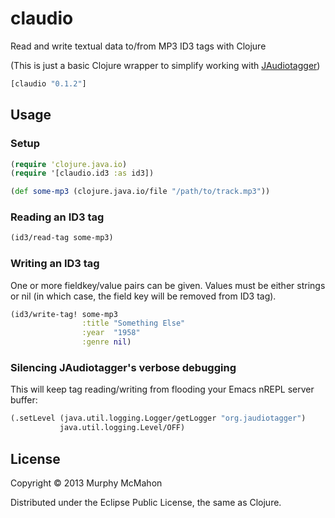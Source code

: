 # claudio

Read and write textual data to/from MP3 ID3 tags with Clojure

(This is just a basic Clojure wrapper to simplify working with 
[JAudiotagger](http://www.jthink.net/jaudiotagger/index.jsp))

```clojure
[claudio "0.1.2"]
```

## Usage

### Setup

```clojure
(require 'clojure.java.io)
(require '[claudio.id3 :as id3])

(def some-mp3 (clojure.java.io/file "/path/to/track.mp3"))
```

### Reading an ID3 tag

```clojure
(id3/read-tag some-mp3)
```

### Writing an ID3 tag

One or more fieldkey/value pairs can be given. Values must be either
strings or nil (in which case, the field key will be removed from ID3 tag).

```clojure
(id3/write-tag! some-mp3
                :title "Something Else"
                :year  "1958"
                :genre nil)
```

### Silencing JAudiotagger's verbose debugging

This will keep tag reading/writing from flooding your Emacs nREPL server
buffer:

```clojure
(.setLevel (java.util.logging.Logger/getLogger "org.jaudiotagger")
           java.util.logging.Level/OFF)
```

## License

Copyright © 2013 Murphy McMahon

Distributed under the Eclipse Public License, the same as Clojure.
